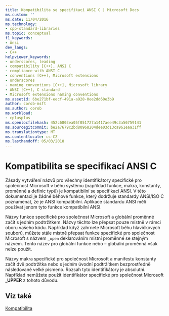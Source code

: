 ```yaml
---
title: Kompatibilita se specifikací ANSI C | Microsoft Docs
ms.custom: ''
ms.date: 11/04/2016
ms.technology:
- cpp-standard-libraries
ms.topic: conceptual
f1_keywords:
- Ansi
dev_langs:
- C++
helpviewer_keywords:
- underscores, leading
- compatibility [C++], ANSI C
- compliance with ANSI C
- conventions [C++], Microsoft extensions
- underscores
- naming conventions [C++], Microsoft library
- ANSI [C++], C standard
- Microsoft extensions naming conventions
ms.assetid: 6be271bf-eecf-491a-a928-0ee2dd60e3b9
author: corob-msft
ms.author: corob
ms.workload:
- cplusplus
ms.openlocfilehash: 452c6803ea05f051727a1417aee49c3a56759141
ms.sourcegitcommit: be2a7679c2bd80968204dee03d13ca961eaa31ff
ms.translationtype: MT
ms.contentlocale: cs-CZ
ms.lasthandoff: 05/03/2018
---
```

# <a name="ansi-c-compliance"></a>Kompatibilita se specifikací ANSI C
Zásady vytváření názvů pro všechny identifikátory specifické pro společnost Microsoft v běhu systému (například funkce, makra, konstanty, proměnné a definic typů) je kompatibilní se specifikací ANSI. V této dokumentaci je žádné běhové funkce, který dodržuje standardy ANSI/ISO C poznamenat, že je ANSI kompatibilní. Aplikace standardu ANSI měli používat jenom tyto funkce kompatibilní ANSI.  
  
 Názvy funkce specifické pro společnost Microsoft a globální proměnné začít s jedním podtržítkem. Názvy těchto lze přepsat pouze místně v rámci oboru vašeho kódu. Například když zahrnete Microsoft běhu hlavičkových souborů, můžete stále místně přepsat funkce specifické pro společnost Microsoft s názvem `_open` deklarováním místní proměnné se stejným názvem. Tento název pro globální funkce nebo – globální proměnná však nelze použít.  
  
 Názvy makra specifické pro společnost Microsoft a manifestu konstanty začít dvě podtržítka nebo s jedním úvodní podtržítkem bezprostředně následované velké písmeno. Rozsah tyto identifikátory je absolutní. Například nemůžete použít identifikátor specifické pro společnost Microsoft **_UPPER** z tohoto důvodu.  
  
## <a name="see-also"></a>Viz také  
 [Kompatibilita](../c-runtime-library/compatibility.md)